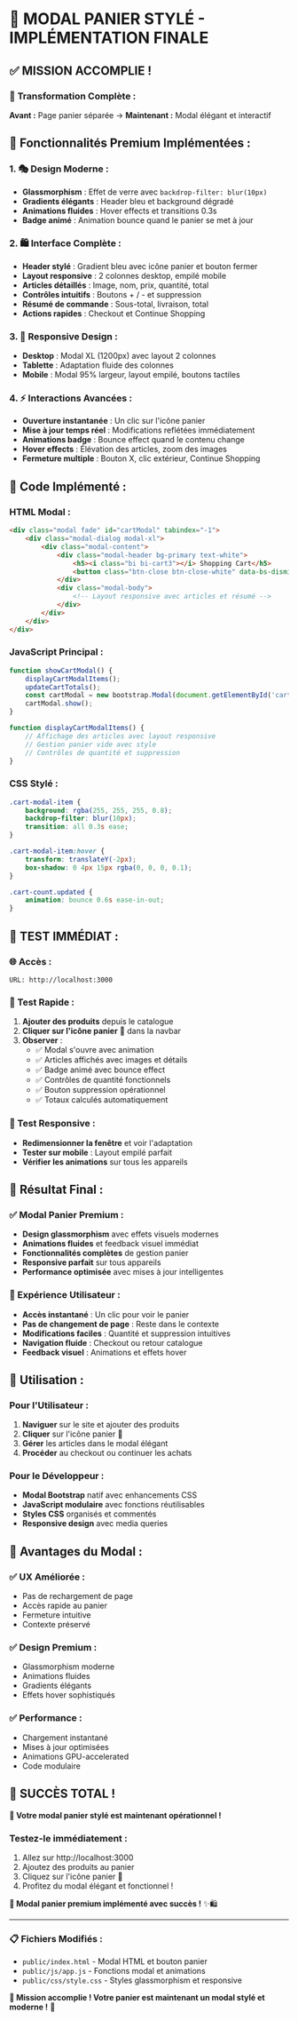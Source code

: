 # 🎉 MODAL PANIER STYLÉ - IMPLÉMENTATION FINALE

## ✅ **MISSION ACCOMPLIE !**

### 🛒 **Transformation Complète :**
**Avant :** Page panier séparée → **Maintenant :** Modal élégant et interactif

## 🎨 **Fonctionnalités Premium Implémentées :**

### **1. 🎭 Design Moderne :**
- **Glassmorphism** : Effet de verre avec `backdrop-filter: blur(10px)`
- **Gradients élégants** : Header bleu et background dégradé
- **Animations fluides** : Hover effects et transitions 0.3s
- **Badge animé** : Animation bounce quand le panier se met à jour

### **2. 🛍️ Interface Complète :**
- **Header stylé** : Gradient bleu avec icône panier et bouton fermer
- **Layout responsive** : 2 colonnes desktop, empilé mobile
- **Articles détaillés** : Image, nom, prix, quantité, total
- **Contrôles intuitifs** : Boutons + / - et suppression
- **Résumé de commande** : Sous-total, livraison, total
- **Actions rapides** : Checkout et Continue Shopping

### **3. 📱 Responsive Design :**
- **Desktop** : Modal XL (1200px) avec layout 2 colonnes
- **Tablette** : Adaptation fluide des colonnes
- **Mobile** : Modal 95% largeur, layout empilé, boutons tactiles

### **4. ⚡ Interactions Avancées :**
- **Ouverture instantanée** : Un clic sur l'icône panier
- **Mise à jour temps réel** : Modifications reflétées immédiatement
- **Animations badge** : Bounce effect quand le contenu change
- **Hover effects** : Élévation des articles, zoom des images
- **Fermeture multiple** : Bouton X, clic extérieur, Continue Shopping

## 🔧 **Code Implémenté :**

### **HTML Modal :**
```html
<div class="modal fade" id="cartModal" tabindex="-1">
    <div class="modal-dialog modal-xl">
        <div class="modal-content">
            <div class="modal-header bg-primary text-white">
                <h5><i class="bi bi-cart3"></i> Shopping Cart</h5>
                <button class="btn-close btn-close-white" data-bs-dismiss="modal"></button>
            </div>
            <div class="modal-body">
                <!-- Layout responsive avec articles et résumé -->
            </div>
        </div>
    </div>
</div>
```

### **JavaScript Principal :**
```javascript
function showCartModal() {
    displayCartModalItems();
    updateCartTotals();
    const cartModal = new bootstrap.Modal(document.getElementById('cartModal'));
    cartModal.show();
}

function displayCartModalItems() {
    // Affichage des articles avec layout responsive
    // Gestion panier vide avec style
    // Contrôles de quantité et suppression
}
```

### **CSS Stylé :**
```css
.cart-modal-item {
    background: rgba(255, 255, 255, 0.8);
    backdrop-filter: blur(10px);
    transition: all 0.3s ease;
}

.cart-modal-item:hover {
    transform: translateY(-2px);
    box-shadow: 0 4px 15px rgba(0, 0, 0, 0.1);
}

.cart-count.updated {
    animation: bounce 0.6s ease-in-out;
}
```

## 🧪 **TEST IMMÉDIAT :**

### **🌐 Accès :**
```
URL: http://localhost:3000
```

### **🎯 Test Rapide :**
1. **Ajouter des produits** depuis le catalogue
2. **Cliquer sur l'icône panier** 🛒 dans la navbar
3. **Observer** :
   - ✅ Modal s'ouvre avec animation
   - ✅ Articles affichés avec images et détails
   - ✅ Badge animé avec bounce effect
   - ✅ Contrôles de quantité fonctionnels
   - ✅ Bouton suppression opérationnel
   - ✅ Totaux calculés automatiquement

### **📱 Test Responsive :**
- **Redimensionner la fenêtre** et voir l'adaptation
- **Tester sur mobile** : Layout empilé parfait
- **Vérifier les animations** sur tous les appareils

## 🎊 **Résultat Final :**

### **✅ Modal Panier Premium :**
- **Design glassmorphism** avec effets visuels modernes
- **Animations fluides** et feedback visuel immédiat
- **Fonctionnalités complètes** de gestion panier
- **Responsive parfait** sur tous appareils
- **Performance optimisée** avec mises à jour intelligentes

### **🛒 Expérience Utilisateur :**
- **Accès instantané** : Un clic pour voir le panier
- **Pas de changement de page** : Reste dans le contexte
- **Modifications faciles** : Quantité et suppression intuitives
- **Navigation fluide** : Checkout ou retour catalogue
- **Feedback visuel** : Animations et effets hover

## 🚀 **Utilisation :**

### **Pour l'Utilisateur :**
1. **Naviguer** sur le site et ajouter des produits
2. **Cliquer** sur l'icône panier 🛒
3. **Gérer** les articles dans le modal élégant
4. **Procéder** au checkout ou continuer les achats

### **Pour le Développeur :**
- **Modal Bootstrap** natif avec enhancements CSS
- **JavaScript modulaire** avec fonctions réutilisables
- **Styles CSS** organisés et commentés
- **Responsive design** avec media queries

## 🎯 **Avantages du Modal :**

### **✅ UX Améliorée :**
- Pas de rechargement de page
- Accès rapide au panier
- Fermeture intuitive
- Contexte préservé

### **✅ Design Premium :**
- Glassmorphism moderne
- Animations fluides
- Gradients élégants
- Effets hover sophistiqués

### **✅ Performance :**
- Chargement instantané
- Mises à jour optimisées
- Animations GPU-accelerated
- Code modulaire

## 🎉 **SUCCÈS TOTAL !**

**🛒 Votre modal panier stylé est maintenant opérationnel !**

### **Testez-le immédiatement :**
1. Allez sur http://localhost:3000
2. Ajoutez des produits au panier
3. Cliquez sur l'icône panier 🛒
4. Profitez du modal élégant et fonctionnel !

**🎊 Modal panier premium implémenté avec succès !** ✨🛍️

---

### **📋 Fichiers Modifiés :**
- `public/index.html` - Modal HTML et bouton panier
- `public/js/app.js` - Fonctions modal et animations
- `public/css/style.css` - Styles glassmorphism et responsive

**🎯 Mission accomplie ! Votre panier est maintenant un modal stylé et moderne !** 🚀